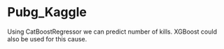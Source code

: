 # Pubg_Kaggle

Using CatBoostRegressor we can predict number of kills. XGBoost could also be used for this cause.
